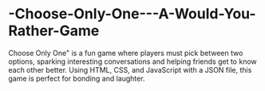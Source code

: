# -Choose-Only-One---A-Would-You-Rather-Game
Choose Only One" is a fun game where players must pick between two options, sparking interesting conversations and helping friends get to know each other better. Using HTML, CSS, and JavaScript with a JSON file, this game is perfect for bonding and laughter.
